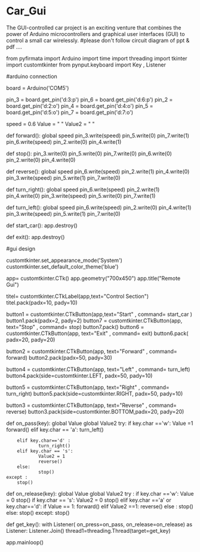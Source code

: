 # Car_Gui
The GUI-controlled car project is an exciting venture that combines the power of Arduino microcontrollers and graphical user interfaces (GUI) to control a small car wirelessly.
#please don't follow circuit diagram of ppt & pdf ....




from pyfirmata import Arduino
import time
import threading
import tkinter 
import customtkinter
from pynput.keyboard import Key , Listener

#arduino connection

board = Arduino('COM5')


pin_3 = board.get_pin('d:3:p')
pin_6 = board.get_pin('d:6:p')
pin_2 = board.get_pin('d:2:o')
pin_4 = board.get_pin('d:4:o')
pin_5 = board.get_pin('d:5:o')
pin_7 = board.get_pin('d:7:o')

speed = 0.6
Value = " "
Value2 = " "


def forward():
    global speed
    pin_3.write(speed)
    pin_5.write(0)
    pin_7.write(1)
    pin_6.write(speed)
    pin_2.write(0)
    pin_4.write(1)

def stop():
    pin_3.write(0)
    pin_5.write(0)
    pin_7.write(0)
    pin_6.write(0)
    pin_2.write(0)
    pin_4.write(0)

def reverse():
    global speed
    pin_6.write(speed)
    pin_2.write(1)
    pin_4.write(0)
    pin_3.write(speed)
    pin_5.write(1)
    pin_7.write(0)

def turn_right():
    global speed
    pin_6.write(speed)
    pin_2.write(1)
    pin_4.write(0)
    pin_3.write(speed)
    pin_5.write(0)
    pin_7.write(1)

def turn_left():
    global speed
    pin_6.write(speed)
    pin_2.write(0)
    pin_4.write(1)
    pin_3.write(speed)
    pin_5.write(1)
    pin_7.write(0)

def start_car():
    app.destroy()

def exit():
    app.destroy()

#gui design

customtkinter.set_appearance_mode('System')
customtkinter.set_default_color_theme('blue')

app= customtkinter.CTk()
app.geometry("700x450")
app.title("Remote Gui")

titel= customtkinter.CTkLabel(app,text="Control Section")
titel.pack(padx=10, pady=10)

button1 = customtkinter.CTkButton(app,text="Start" , command= start_car  )
button1.pack(padx=2, pady=2)
button7 = customtkinter.CTkButton(app, text="Stop" , command= stop)
button7.pack()
button6 = customtkinter.CTkButton(app, text="Exit" , command= exit)
button6.pack( padx=20, pady=20)

button2 = customtkinter.CTkButton(app, text="Forward" , command= forward)
button2.pack(padx=50, pady=30)

button4 = customtkinter.CTkButton(app, text="Left" , command= turn_left)
button4.pack(side=customtkinter.LEFT, padx=50, pady=10)

button5 = customtkinter.CTkButton(app, text="Right" , command= turn_right)
button5.pack(side=customtkinter.RIGHT, padx=50, pady=10)

button3 = customtkinter.CTkButton(app, text="Reverse" , command= reverse)
button3.pack(side=customtkinter.BOTTOM,padx=20, pady=20)


def on_pass(key):
    global Value
    global Value2
    try:
        if key.char =='w':
            Value =1
            forward()
        elif key.char == 'a':
            turn_left()
           
        elif key.char=='d' :
                turn_right()
        elif key.char == 's':
                Value2 = 1
                reverse()
        else:
                stop()
    except :
        stop()

def on_release(key):
    global Value
    global Value2
    try :
        if key.char =='w':
            Value = 0
            stop()
        if key.char == 's':
            Value2 = 0
            stop()
        elif key.char =='a' or key.char=='d':
            if Value == 1:
                forward()
            elif Value2 ==1:
                reverse()
            else :
                stop()
        else:
            stop()
    except:
        stop()

def get_key():
    with Listener(
        on_press=on_pass, on_release=on_release) as Listener:
        Listener.Join()
thread1=threading.Thread(target=get_key)

app.mainloop()

